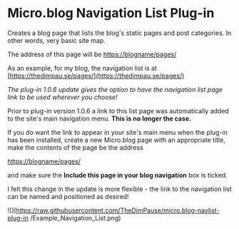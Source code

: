 # Micro.blog Navigation List Plug-in

Creates a blog page that lists the blog's static pages and post categories. In other words, very basic site map.

The address of this page will be [https://blogname/pages/](https://blogname/pages/)

As an example, for my blog, the navigation list is at [https://thedimpau.se/pages/](https://thedimpau.se/pages/)

_The plug-in 1.0.6 update gives the option to have the navigation list page link to be used wherever you choose!_

Prior to plug-in version 1.0.6 a link to this list page was automatically added to the site's main navigation menu. **This is no longer the case.**

If you do want the link to appear in your site's main menu when the plug-in has been installed, create a new Micro.blog page with an appropriate title, make the contents of the page be the address 

[https://blogname/pages/](https://blogname/pages/)

and make sure the **Include this page in your blog navigation** box is ticked.

I felt this change in the update is more flexible - the link to the navigation list can be named and positioned as desired!

![](https://raw.githubusercontent.com/TheDimPause/micro.blog-navlist-plug-in
/Example_Navigation_List.png)


